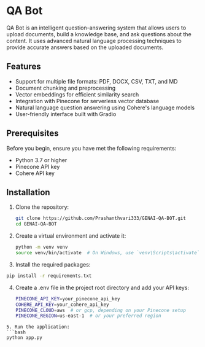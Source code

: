 # QA Bot

QA Bot is an intelligent question-answering system that allows users to upload documents, build a knowledge base, and ask questions about the content. It uses advanced natural language processing techniques to provide accurate answers based on the uploaded documents.

## Features
- Support for multiple file formats: PDF, DOCX, CSV, TXT, and MD
- Document chunking and preprocessing
- Vector embeddings for efficient similarity search
- Integration with Pinecone for serverless vector database
- Natural language question answering using Cohere's language models
- User-friendly interface built with Gradio

## Prerequisites
Before you begin, ensure you have met the following requirements:
- Python 3.7 or higher
- Pinecone API key
- Cohere API key

## Installation

1. Clone the repository:
   ```bash
   git clone https://github.com/Prashanthvari333/GENAI-QA-BOT.git
   cd GENAI-QA-BOT
   ```
2. Create a virtual environment and activate it:
    ```bash
    python -m venv venv
    source venv/bin/activate  # On Windows, use `venv\Scripts\activate`
    ```
3. Install the required packages:
```bash
pip install -r requirements.txt

```
4. Create a .env file in the project root directory and add your API keys:
   ```bash
   PINECONE_API_KEY=your_pinecone_api_key
   COHERE_API_KEY=your_cohere_api_key
   PINECONE_CLOUD=aws  # or gcp, depending on your Pinecone setup
   PINECONE_REGION=us-east-1  # or your preferred region
```
5. Run the application:
```bash
python app.py
```
